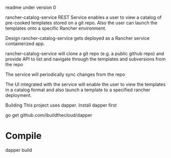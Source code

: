 readme under version 0

rancher-catalog-service
REST Service enables a user to view a catalog of pre-cooked templates stored on a git repo. Also the user can launch the templates onto a specific Rancher environment.

Design
rancher-catalog-service gets deployed as a Rancher service containerized app.

rancher-catalog-service will clone a git repo (e.g. a public github repo) and provide API to list and navigate through the templates and subversions from the repo

The service will periodically sync changes from the repo

The UI integrated with the service will enable the user to view the templates in a catalog format and also launch a template to a specified rancher deployment.

Building
This project uses dapper. Install dapper first

go get github.com/ibuildthecloud/dapper
# Compile
dapper build
